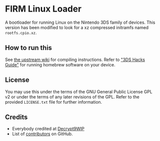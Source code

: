 # FIRM Linux Loader

A bootloader for running Linux on the Nintendo 3DS family of devices. This version has been modified to look for a xz compressed initramfs named `rootfs.cpio.xz`. 

## How to run this

See [the upstream wiki](https://github.com/linux-3ds/firm_linux_loader/wiki) for compiling instructions. Refer to
["3DS Hacks Guide"](https://3ds.hacks.guide) for running homebrew software on your device.

## License
You may use this under the terms of the GNU General Public License GPL v2 or
under the terms of any later revisions of the GPL. Refer to the provided
`LICENSE.txt` file for further information.

## Credits
* Everybody credited at [Decrypt9WIP](https://github.com/d0k3/Decrypt9WIP)
* List of
  [contributors](https://github.com/linux-3ds/firm_linux_loader/graphs/contributors)
  on GitHub.
